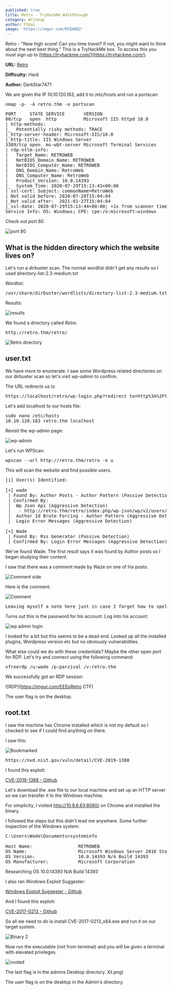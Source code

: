 ```yaml
---
published: true
title: Retro - TryHackMe Walkthrough
category: Writeup
author: F3dai
image: 'https://imgur.com/RIQkBU2'
---
```

Retro - "New high score! Can you time travel? If not, you might want to think about the next best thing." This is a TryHackMe box. To access this you must sign up to [https://tryhackme.com/](https://tryhackme.com/). 

**URL:** [Retro](https://tryhackme.com/room/retro)

**Difficulty:** Hard

**Author:** DarkStar7471

We are given the IP 10.10.120.163, add it to /etc/hosts and run a portscan:

<pre>nmap -p- -A retro.thm -o portscan</pre>

<pre>PORT     STATE SERVICE       VERSION
80/tcp   open  http          Microsoft IIS httpd 10.0
| http-methods: 
|_  Potentially risky methods: TRACE
|_http-server-header: Microsoft-IIS/10.0
|_http-title: IIS Windows Server
3389/tcp open  ms-wbt-server Microsoft Terminal Services
| rdp-ntlm-info: 
|   Target_Name: RETROWEB
|   NetBIOS_Domain_Name: RETROWEB
|   NetBIOS_Computer_Name: RETROWEB
|   DNS_Domain_Name: RetroWeb
|   DNS_Computer_Name: RetroWeb
|   Product_Version: 10.0.14393
|_  System_Time: 2020-07-29T15:13:43+00:00
| ssl-cert: Subject: commonName=RetroWeb
| Not valid before: 2020-07-28T15:04:04
|_Not valid after:  2021-01-27T15:04:04
|_ssl-date: 2020-07-29T15:13:44+00:00; +1s from scanner time.
Service Info: OS: Windows; CPE: cpe:/o:microsoft:windows
</pre>

Check out port 80

![port 80](https://imgur.com/eUbzOuP.png)

## What is the hidden directory which the website lives on?

Let's run a dirbuster scan. The normal wordlist didn't get any results so I used directory-list-2.3-medium.txt

Wordlist:

<pre>/usr/share/dirbuster/wordlists/directory-list-2.3-medium.txt</pre>

Results:

![results](https://imgur.com/fyzqHrt.png)

We found a directory called *Retro*.

<pre>http://retro.thm/retro/</pre>

![Retro directory](https://imgur.com/nccw0E4.png)

## user.txt

We have more to enumerate. I saw some Wordpress related directories on our dirbuster scan so let's visit *wp-admin* to confirm.

The URL redirects us to 

<pre>https://localhost/retro/wp-login.php?redirect_to=http%3A%2F%2Fretro.thm%2Fretro%2Fwp-admin%2F&reauth=1</pre>

Let's add localhost to our hosts file:

<pre>sudo nano /etc/hosts
10.10.120.163 retro.thm localhost</pre>

Revisit the wp-admin page:

![wp-admin](https://imgur.com/mxBpuMF.png)

Let's run WPScan:

<pre>wpscan --url http://retro.thm/retro -e u</pre>

This will scan the website and find possible users.

<pre>[i] User(s) Identified:

[+] wade
 | Found By: Author Posts - Author Pattern (Passive Detection)
 | Confirmed By:
 |  Wp Json Api (Aggressive Detection)
 |   - http://retro.thm/retro/index.php/wp-json/wp/v2/users/?per_page=100&page=1
 |  Author Id Brute Forcing - Author Pattern (Aggressive Detection)
 |  Login Error Messages (Aggressive Detection)

[+] Wade
 | Found By: Rss Generator (Passive Detection)
 | Confirmed By: Login Error Messages (Aggressive Detection)</pre>
 
We've found Wade. The first result says it was found by Author posts so I began studying their content. 
 
I saw that there was a comment made by Waze on one of his posts:
 
![Comment side](https://imgur.com/pERGsIH.png)
 
Here is the comment:
 
![Comment](https://imgur.com/5N1Ib5w.png)
 
<pre>Leaving myself a note here just in case I forget how to spell it: parzival</pre>
 
Turns out this is the password for his account. Log into his account:
 
![wp admin login](https://imgur.com/EqI6Bfx.png)
 
I looked for a bit but this seems to be a dead end. Looked up all the installed plugins, Wordpress version etc but no obviously vulnerabilities. 
 
What else could we do with these credentials? Maybe the other open port for RDP. Let's try and connect using the following command:
 
<pre>xfreerdp /u:wade /p:parzival /v:retro.thm</pre>
 
We successfully got an RDP session:
 
![RDP](https://imgur.com/EEEpRetro CTF)
 
The user flag is on the desktop.
 
## root.txt
 
I saw the machine has Chrome installed which is not my default so I checked to see if I could find anything on there. 

I saw this:

![Bookmarked](https://imgur.com/4zjBV6L.png)

<pre>https://nvd.nist.gov/vuln/detail/CVE-2019-1388</pre>

I found this exploit:

[CVE-2019-1388 - Github](https://github.com/jas502n/CVE-2019-1388)

Let's download the .exe file to our local machine and set up an HTTP server so we can transfer it to the Windows machine.

For simplicity, I visited http://10.9.6.63:8080/ on Chrome and installed the binary.

I followed the steps but this didn't lead me anywhere. Some further inspection of the Windows system:

<pre>C:\Users\Wade\Documents>systeminfo

Host Name:                 RETROWEB
OS Name:                   Microsoft Windows Server 2016 Standard
OS Version:                10.0.14393 N/A Build 14393
OS Manufacturer:           Microsoft Corporation</pre>

Researching OS 10.0.14393 N/A Build 14393

I also ran Windows Exploit Suggester:

[Windows Exploit Suggester - Github](https://github.com/AonCyberLabs/Windows-Exploit-Suggester)

And I found this exploit:

[CVE-2017-0213 - Github](https://github.com/SecWiki/windows-kernel-exploits/tree/master/CVE-2017-0213)

So all we need to do is install CVE-2017-0213_x64.exe and run it on our target system. 

![Binary 2](https://imgur.com/Z16TSyC.png)

Now run the executable (not from terminal) and you will be given a terminal with elevated privileges.

![rooted](https://imgur.com/bl6ZRVP.png)

The last flag is in the admins Desktop directory.
Xil.png)
 
The user flag is on the desktop in the Admin's directory.
